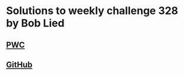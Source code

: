 # Solutions to weekly challenge 328 by Bob Lied

## [PWC](https://perlweeklychallenge.org/blog/perl-weekly-challenge-328/)
## [GitHub](https://github.com/boblied/perlweeklychallenge-club/tree/master/challenge-328/bob-lied)
